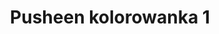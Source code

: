 ---
title: Pusheen kolorowanka 1
description: Kolorowanka Pusheen - wariant 1
canonical: /bajki/pusheen
variant_of: pusheen
tags:
- bajki
- pusheen
- dla-dziewczynek
---